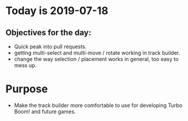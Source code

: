 # Today is 2019-07-18

## Objectives for the day:

- Quick peak into pull requests.
- getting multi-select and multi-move / rotate working in track builder.
- change the way selection / placement works in general, too easy to mess up.

# Purpose

- Make the track builder more comfortable to use for developing Turbo Boom! and future games.
